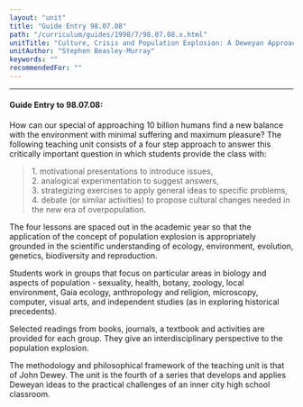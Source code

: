 ```yaml
---
layout: "unit"
title: "Guide Entry 98.07.08"
path: "/curriculum/guides/1998/7/98.07.08.x.html"
unitTitle: "Culture, Crisis and Population Explosion: A Deweyan Approach in the Classroom"
unitAuthor: "Stephen Beasley-Murray"
keywords: ""
recommendedFor: ""
---
```

<body>
<hr/>
 <h4>
  Guide Entry to 98.07.08:
 </h4>
 How can our special of approaching 10 billion humans find a new balance with the environment with minimal suffering and maximum pleasure?  The following teaching unit consists of a four step approach to answer this critically important question in which students provide the class with:
<blockquote>
  <dl>
   <dt>
    1.  motivational presentations to introduce issues,
    <dt>
     2.  analogical experimentation to suggest answers,
     <dt>
      3.  strategizing exercises to apply general ideas to specific problems,
      <dt>
       4.  debate (or similar activities) to propose cultural changes needed in the new era of overpopulation.
      </dt>
     </dt>
    </dt>
   </dt>
  </dl>
 </blockquote>
 The four lessons are spaced out in the academic year so that the application of the concept of population explosion is appropriately grounded in the scientific understanding of ecology, environment, evolution, genetics, biodiversity and reproduction.
 <p>
  Students work in groups that focus on particular areas in biology and aspects of population - sexuality, health, botany, zoology, local environment, Gaia ecology, anthropology and religion, microscopy, computer, visual arts, and independent studies (as in exploring historical precedents).
 </p>
 <p>
  Selected readings from books, journals, a textbook and activities are provided for each group.  They give an interdisciplinary perspective to the population explosion.
 </p>
 <p>
  The methodology and philosophical framework of the teaching unit is that of John Dewey.  The unit is the fourth of a series that develops and applies Deweyan ideas to the practical challenges of an inner city high school classroom.
 </p>

</body>